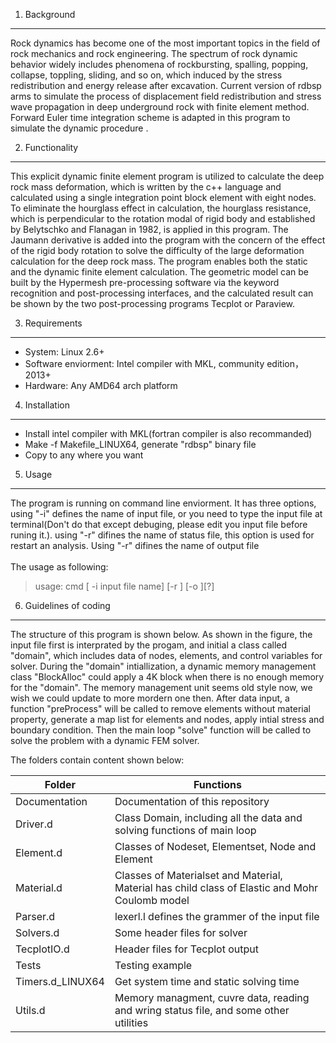1. Background
----------------

Rock dynamics has become one of the most important topics in the field of rock mechanics and rock engineering. The spectrum of rock dynamic behavior widely includes phenomena of rockbursting, spalling, popping, collapse, toppling, sliding, and so on, which induced by the stress redistribution and energy release after excavation. Current version of rdbsp arms to simulate the process of displacement field redistribution and stress wave propagation in deep underground rock with finite element method. Forward Euler time integration scheme is adapted in this program to simulate the dynamic procedure . 

2. Functionality
----------------

This explicit dynamic finite element program is utilized to calculate
the deep rock mass deformation, which is written by the c++ language and
calculated using a single integration point block element with eight
nodes. To eliminate the hourglass effect in calculation, the hourglass
resistance, which is perpendicular to the rotation modal of rigid body
and established by Belytschko and Flanagan in 1982, is applied in this
program. The Jaumann derivative is added into the program with the
concern of the effect of the rigid body rotation to solve the difficulty
of the large deformation calculation for the deep rock mass. The program
enables both the static and the dynamic finite element calculation. The
geometric model can be built by the Hypermesh pre-processing software
via the keyword recognition and post-processing interfaces, and the
calculated result can be shown by the two post-processing programs
Tecplot or Paraview.

3. Requirements
---------------

-   System: Linux 2.6+
-   Software enviorment: Intel compiler with MKL, community edition，
    2013+
-   Hardware: Any AMD64 arch platform

4. Installation
---------------

-  Install intel compiler with MKL(fortran compiler is also
recommanded)
-  Make -f Makefile\_LINUX64, generate "rdbsp" binary file
-  Copy to any where you want

5. Usage
-------------

The program is running on command line enviorment. It has three options,
using "-i" defines the name of input file, or you need to type the input
file at terminal(Don\'t do that except debuging, please edit you input
file before runing it.). using "-r" difines the name of status file,
this option is used for restart an analysis. Using "-r" difines the name
of output file\
\
The usage as following:

> usage: cmd \[ -i input file name\] \[-r \] \[-o \]\[?\]

6. Guidelines of coding
------------------------

The structure of this program is shown below. As shown in the figure,
the input file first is interprated by the progam, and initial a class
called \"domain\", which includes data of nodes, elements, and control
variables for solver. During the \"domain\" intiallization, a dynamic
memory management class \"BlockAlloc\" could apply a 4K block when there
is no enough memory for the \"domain\". The memory management unit seems
old style now, we wish we could update to more mordern one then. After
data input, a function \"preProcess\" will be called to remove elements
without material property, generate a map list for elements and nodes,
apply intial stress and boundary condition. Then the main loop \"solve\"
function will be called to solve the problem with a dynamic FEM solver.


The folders contain content shown below:

| Folder            | Functions                                                                                       |
| ----------------- | ----------------------------------------------------------------------------------------------- |
| Documentation     | Documentation of this repository                                                                |
| Driver.d          | Class Domain, including all the data and solving functions of main loop                         |
| Element.d         | Classes of Nodeset, Elementset, Node and Element                                                |
| Material.d        | Classes of Materialset and Material, Material has child class of Elastic and Mohr Coulomb model |
| Parser.d          | lexerl.l defines the grammer of the input file                                                  |
| Solvers.d         | Some header files for solver                                                                    |
| TecplotIO.d       | Header files for Tecplot output                                                                 |
| Tests             | Testing example                                                                                 |
| Timers.d\_LINUX64 | Get system time and static solving time                                                         |
| Utils.d           | Memory managment, cuvre data, reading and wring status file, and some other utilities           |

